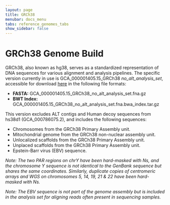 ```yaml
---
layout: page
title: GRCh38
menubar: docs_menu
tabs: reference_genomes_tabs
show_sidebar: false
---
```


# GRCh38 Genome Build

GRCh38, also known as hg38, serves as a standardized representation of DNA sequences for various alignment and analysis pipelines. The specific version currently in use is GCA_000001405.15_GRCh38 *no_alt_analysis_set*, accessible for download [here](https://ftp.ncbi.nlm.nih.gov/genomes/all/GCA/000/001/405/GCA_000001405.15_GRCh38/seqs_for_alignment_pipelines.ucsc_ids/) in the following file formats:

- **FASTA:** GCA_000001405.15_GRCh38_no_alt_analysis_set.fna.gz
- **BWT Index:** GCA_000001405.15_GRCh38_no_alt_analysis_set.fna.bwa_index.tar.gz

This version excludes ALT contigs and Human decoy sequences from hs38d1 (GCA_000786075.2), and includes the following sequences:

- Chromosomes from the GRCh38 Primary Assembly unit.
- Mitochondrial genome from the GRCh38 non-nuclear assembly unit.
- Unlocalized scaffolds from the GRCh38 Primary Assembly unit.
- Unplaced scaffolds from the GRCh38 Primary Assembly unit.
- Epstein-Barr virus (EBV) sequence.

*Note: The two PAR regions on chrY have been hard-masked with Ns, and the chromosome Y sequence is not identical to the GenBank sequence but shares the same coordinates. Similarly, duplicate copies of centromeric arrays and WGS on chromosomes 5, 14, 19, 21 & 22 have been hard-masked with Ns.*

*Note: The EBV sequence is not part of the genome assembly but is included in the analysis set for aligning reads often present in sequencing samples.*
